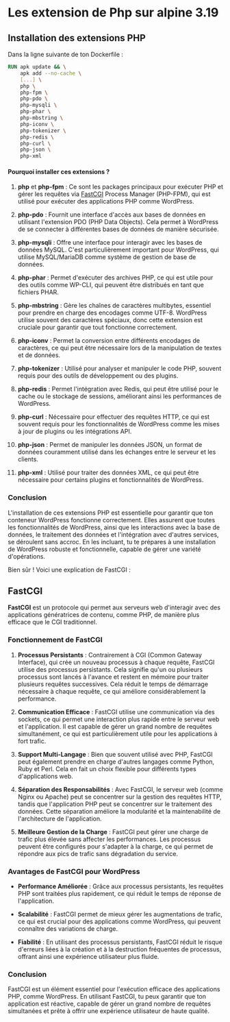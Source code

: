 # Les extension de Php sur alpine 3.19

## Installation des extensions PHP

Dans la ligne suivante de ton Dockerfile :

```Dockerfile
RUN apk update && \
    apk add --no-cache \
    [...] \
    php \
    php-fpm \
    php-pdo \
    php-mysqli \
    php-phar \
    php-mbstring \
    php-iconv \
    php-tokenizer \
    php-redis \
    php-curl \
    php-json \
    php-xml
```

#### Pourquoi installer ces extensions ?

1. **php** et **php-fpm** : Ce sont les packages principaux pour exécuter PHP et gérer les requêtes via [FastCGI](./Les_extension_de_php.md#fastcgi) Process Manager (PHP-FPM), qui est utilisé pour exécuter des applications PHP comme WordPress.

2. **php-pdo** : Fournit une interface d'accès aux bases de données en utilisant l'extension PDO (PHP Data Objects). Cela permet à WordPress de se connecter à différentes bases de données de manière sécurisée.

3. **php-mysqli** : Offre une interface pour interagir avec les bases de données MySQL. C'est particulièrement important pour WordPress, qui utilise MySQL/MariaDB comme système de gestion de base de données.

4. **php-phar** : Permet d'exécuter des archives PHP, ce qui est utile pour des outils comme WP-CLI, qui peuvent être distribués en tant que fichiers PHAR.

5. **php-mbstring** : Gère les chaînes de caractères multibytes, essentiel pour prendre en charge des encodages comme UTF-8. WordPress utilise souvent des caractères spéciaux, donc cette extension est cruciale pour garantir que tout fonctionne correctement.

6. **php-iconv** : Permet la conversion entre différents encodages de caractères, ce qui peut être nécessaire lors de la manipulation de textes et de données.

7. **php-tokenizer** : Utilisé pour analyser et manipuler le code PHP, souvent requis pour des outils de développement ou des plugins.

8. **php-redis** : Permet l'intégration avec Redis, qui peut être utilisé pour le cache ou le stockage de sessions, améliorant ainsi les performances de WordPress.

9. **php-curl** : Nécessaire pour effectuer des requêtes HTTP, ce qui est souvent requis pour les fonctionnalités de WordPress comme les mises à jour de plugins ou les intégrations API.

10. **php-json** : Permet de manipuler les données JSON, un format de données couramment utilisé dans les échanges entre le serveur et les clients.

11. **php-xml** : Utilisé pour traiter des données XML, ce qui peut être nécessaire pour certains plugins et fonctionnalités de WordPress.

### Conclusion

L'installation de ces extensions PHP est essentielle pour garantir que ton conteneur WordPress fonctionne correctement. Elles assurent que toutes les fonctionnalités de WordPress, ainsi que les interactions avec la base de données, le traitement des données et l'intégration avec d'autres services, se déroulent sans accroc. En les incluant, tu te prépares à une installation de WordPress robuste et fonctionnelle, capable de gérer une variété d'opérations.

Bien sûr ! Voici une explication de FastCGI :

## FastCGI

**FastCGI** est un protocole qui permet aux serveurs web d'interagir avec des applications génératrices de contenu, comme PHP, de manière plus efficace que le CGI traditionnel.

### Fonctionnement de FastCGI

1. **Processus Persistants** : Contrairement à CGI (Common Gateway Interface), qui crée un nouveau processus à chaque requête, FastCGI utilise des processus persistants. Cela signifie qu'un ou plusieurs processus sont lancés à l'avance et restent en mémoire pour traiter plusieurs requêtes successives. Cela réduit le temps de démarrage nécessaire à chaque requête, ce qui améliore considérablement la performance.

2. **Communication Efficace** : FastCGI utilise une communication via des sockets, ce qui permet une interaction plus rapide entre le serveur web et l'application. Il est capable de gérer un grand nombre de requêtes simultanément, ce qui est particulièrement utile pour les applications à fort trafic.

3. **Support Multi-Langage** : Bien que souvent utilisé avec PHP, FastCGI peut également prendre en charge d'autres langages comme Python, Ruby et Perl. Cela en fait un choix flexible pour différents types d'applications web.

4. **Séparation des Responsabilités** : Avec FastCGI, le serveur web (comme Nginx ou Apache) peut se concentrer sur la gestion des requêtes HTTP, tandis que l'application PHP peut se concentrer sur le traitement des données. Cette séparation améliore la modularité et la maintenabilité de l'architecture de l'application.

5. **Meilleure Gestion de la Charge** : FastCGI peut gérer une charge de trafic plus élevée sans affecter les performances. Les processus peuvent être configurés pour s'adapter à la charge, ce qui permet de répondre aux pics de trafic sans dégradation du service.

### Avantages de FastCGI pour WordPress

- **Performance Améliorée** : Grâce aux processus persistants, les requêtes PHP sont traitées plus rapidement, ce qui réduit le temps de réponse de l'application.

- **Scalabilité** : FastCGI permet de mieux gérer les augmentations de trafic, ce qui est crucial pour des applications comme WordPress, qui peuvent connaître des variations de charge.

- **Fiabilité** : En utilisant des processus persistants, FastCGI réduit le risque d'erreurs liées à la création et à la destruction fréquentes de processus, offrant ainsi une expérience utilisateur plus fluide.

### Conclusion

FastCGI est un élément essentiel pour l'exécution efficace des applications PHP, comme WordPress. En utilisant FastCGI, tu peux garantir que ton application est réactive, capable de gérer un grand nombre de requêtes simultanées et prête à offrir une expérience utilisateur de haute qualité.